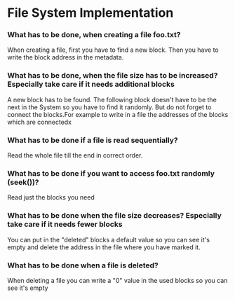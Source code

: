 
# File System Implementation

### What has to be done, when creating a file foo.txt?
When creating a file, first you have to find a new block. Then you have to write the block address in the metadata.

### What has to be done, when the file size has to be increased? Especially take care if it needs additional blocks
A new block has to be found. The following block doesn't have to be the next in the System so you have to find it randomly.
But do not forget to connect the blocks.For example to write in a file the addresses of the blocks which are connectedx

### What has to be done if a file is read sequentially?
Read the whole file till the end in correct order.

### What has to be done if you want to access foo.txt randomly (seek())?
Read just the blocks you need


### What has to be done when the file size decreases? Especially take care if it needs fewer blocks
You can put in the "deleted" blocks a default value so you can see it's empty and delete the address in the file where you have marked it.

### What has to be done when a file is deleted?
When deleting a file you can write a "0" value in the used blocks so you can see it's empty
